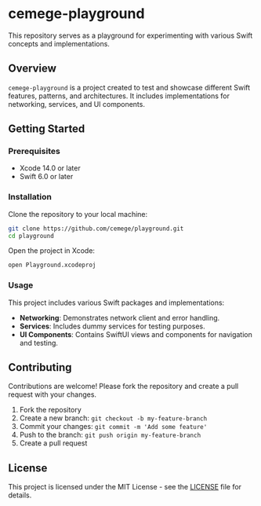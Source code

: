 # cemege-playground

This repository serves as a playground for experimenting with various Swift concepts and implementations.

## Overview

`cemege-playground` is a project created to test and showcase different Swift features, patterns, and architectures. It includes implementations for networking, services, and UI components.

## Getting Started

### Prerequisites

- Xcode 14.0 or later
- Swift 6.0 or later

### Installation

Clone the repository to your local machine:

```bash
git clone https://github.com/cemege/playground.git
cd playground
```

Open the project in Xcode:

```bash
open Playground.xcodeproj
```

### Usage

This project includes various Swift packages and implementations:

- **Networking**: Demonstrates network client and error handling.
- **Services**: Includes dummy services for testing purposes.
- **UI Components**: Contains SwiftUI views and components for navigation and testing.

## Contributing

Contributions are welcome! Please fork the repository and create a pull request with your changes.

1. Fork the repository
2. Create a new branch: `git checkout -b my-feature-branch`
3. Commit your changes: `git commit -m 'Add some feature'`
4. Push to the branch: `git push origin my-feature-branch`
5. Create a pull request

## License

This project is licensed under the MIT License - see the [LICENSE](LICENSE) file for details.